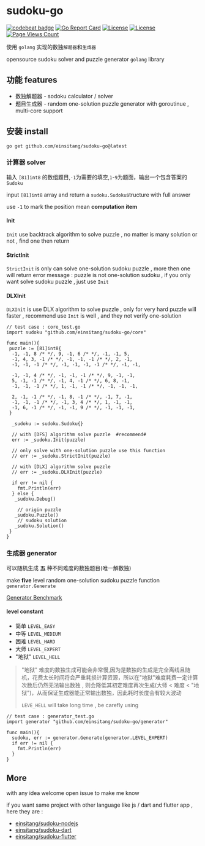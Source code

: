 # sudoku-go 
[![codebeat badge](https://codebeat.co/badges/9beecf62-49dd-4eb5-9566-20cbf5c40143)](https://codebeat.co/projects/github-com-einsitang-sudoku-go-master)
[![Go Report Card](https://goreportcard.com/badge/github.com/einsitang/sudoku-go)](https://goreportcard.com/report/github.com/einsitang/sudoku-go)
[![License](https://img.shields.io/badge/License-Anti%20996-blue.svg)](https://github.com/996icu/996.ICU/blob/master/LICENSE)
[![License](https://img.shields.io/badge/License-Apache%202.0-blue.svg)](https://opensource.org/licenses/Apache-2.0)
[![Page Views Count](https://badges.toozhao.com/badges/01FT3Z973THHC20KF0D6MDQGWE/blue.svg)](https://badges.toozhao.com/stats/01FT3Z973THHC20KF0D6MDQGWE "Get your own page views count badge on badges.toozhao.com")

使用 `golang` 实现的数独`解题器`和`生成器`

opensource sudoku solver and puzzle generator `golang` library

## 功能 features
- 数独解题器 - sodoku calculator  / solver
- 题目生成器 - random one-solution puzzle generator with goroutinue , multi-core support

## 安装 install

`go get github.com/einsitang/sudoku-go@latest`

### 计算器 solver

输入 `[81]int8` 的数组题目,`-1`为需要的填空,`1`-`9`为题面，输出一个包含答案的 `Sudoku`

input `[81]int8` array and return a `sudoku.Sudoku`structure with full answer

use `-1` to mark the position mean **computation item**

#### Init

`Init` use backtrack algorithm to solve puzzle , no matter is many solution or not , find one then return

#### StrictInit

`StrictInit` is only can solve one-solution sudoku puzzle , more then one will return error message : puzzle is not one-solution sudoku , if you only want solve sudoku puzzle , just use `Init`

#### DLXInit

`DLXInit` is use DLX algorithm to solve puzzle , only for very hard puzzle will faster , recommend use `Init` is well , and they not verify one-solution

```golang
// test case : core_test.go
import sudoku "github.com/einsitang/sudoku-go/core"

func main(){
 puzzle := [81]int8{
  -1, -1, 8 /* */, 9, -1, 6 /* */, -1, -1, 5,
  -1, 4, 3, -1 /* */, -1, -1, -1 /* */, 2, -1,
  -1, -1, -1 /* */, -1, -1, -1, -1 /* */, -1, -1,

  -1, -1, 4 /* */, -1, -1, -1 /* */, 9, -1, -1,
  5, -1, -1 /* */, -1, 4, -1 /* */, 6, 8, -1,
  -1, -1, -1 /* */, 1, -1, -1 /* */, -1, -1, -1,

  2, -1, -1 /* */, -1, 8, -1 /* */, -1, 7, -1,
  -1, -1, -1 /* */, -1, 3, 4 /* */, 1, -1, -1,
  -1, 6, -1 /* */, -1, -1, 9 /* */, -1, -1, -1,
 }

  _sudoku := sudoku.Sudoku{}

  // with [DFS] algorithm solve puzzle  #recommend#
  err := _sudoku.Init(puzzle)

  // only solve with one-solution puzzle use this function
  // err := _sudoku.StrictInit(puzzle)

  // with [DLX] algorithm solve puzzle 
  // err := _sudoku.DLXInit(puzzle)
  
  if err != nil {
    fmt.Println(err)
  } else {
   _sudoku.Debug()
    
    // origin puzzle
   _sudoku.Puzzle() 
    // sudoku solution
   _sudoku.Solution()
 }
}
```

### 生成器 generator

可以随机生成 **五** 种不同难度的数独题目(唯一解数独)

make **five** level random one-solution sudoku puzzle function `generator.Generate` 

[Generator Benchmark](./generator_benchmark.md)

#### level constant

- 简单 `LEVEL_EASY`
- 中等 `LEVEL_MEDIUM`
- 困难 `LEVEL_HARD`
- 大师 `LEVEL_EXPERT`
- "地狱" `LEVEL_HELL`

> "地狱" 难度的数独生成可能会非常慢,因为是数独的生成是完全离线且随机，花费太长时间将会严重耗损计算资源，所以在"地狱"难度耗费一定计算次数后仍然无法输出数独 , 则会降低其初定难度再次生成(大师 < 难度 < "地狱")，从而保证生成器能正常输出数独，因此耗时长度会有较大波动
> 
> `LEVE_HELL` will take long time , be carefly using
> 

```golang
// test case : generator_test.go
import generator "github.com/einsitang/sudoku-go/generator"

func main(){
  sudoku, err := generator.Generate(generator.LEVEL_EXPERT)
  if err != nil {
    fmt.Println(err)
  }
}
```

## More

with any idea welcome open issue to make me know

if you want same project with other language like js / dart and flutter app , here they are :
- [einsitang/sudoku-nodejs](https://github.com/einsitang/sudoku-nodejs)
- [einsitang/sudoku-dart](https://github.com/einsitang/sudoku-dart)
- [einsitang/sudoku-flutter](https://github.com/einsitang/sudoku-flutter)

